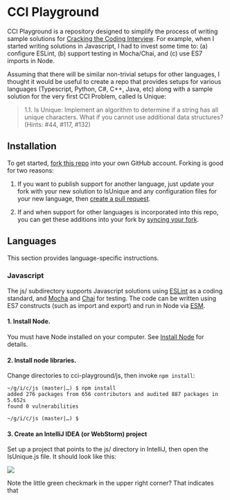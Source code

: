 # CCI Playground

CCI Playground is a repository designed to simplify the process of writing sample solutions for [Cracking the Coding Interview](http://www.crackingthecodinginterview.com/).  For example, when I started writing solutions in Javascript, I had to invest some time to: (a) configure ESLint, (b) support testing in Mocha/Chai, and (c) use ES7 imports in Node.

Assuming that there will be similar non-trivial setups for other languages, I thought it would be useful to create a repo that provides setups for various languages (Typescript, Python, C#, C++, Java, etc) along with a sample solution for the very first CCI Problem, called Is Unique:

<blockquote>
1.1. Is Unique: Implement an algorithm to determine if a string has all unique characters. What if you cannot use additional data structures? (Hints: #44, #117, #132)
</blockquote>

## Installation

To get started, [fork this repo](https://help.github.com/en/github/getting-started-with-github/fork-a-repo) into your own GitHub account.  Forking is good for two reasons:

  1. If you want to publish support for another language, just update your fork with your new solution to IsUnique and any configuration files for your new language, then [create a pull request](https://help.github.com/en/github/collaborating-with-issues-and-pull-requests/creating-a-pull-request-from-a-fork).

  2. If and when support for other languages is incorporated into this repo, you can get these additions into your fork by [syncing your fork](https://help.github.com/en/github/collaborating-with-issues-and-pull-requests/syncing-a-fork).

## Languages

This section provides language-specific instructions.

### Javascript

The js/ subdirectory supports Javascript solutions using [ESLint](https://eslint.org/) as a coding standard, and [Mocha](https://mochajs.org/) and [Chai](https://www.chaijs.com/) for testing. The code can be written using ES7 constructs (such as import and export) and run in Node via [ESM](https://www.npmjs.com/package/esm).

#### 1. Install Node.

You must have Node installed on your computer. See [Install Node](https://nodejs.org/en/download/) for details.

#### 2. Install node libraries.

Change directories to cci-playground/js, then invoke `npm install`:

```
~/g/i/c/js (master|…) $ npm install
added 276 packages from 656 contributors and audited 887 packages in 5.652s
found 0 vulnerabilities

~/g/i/c/js (master|…) $
```

#### 3. Create an IntelliJ IDEA (or WebStorm) project

Set up a project that points to the js/ directory in IntelliJ, then open the IsUnique.js file. It should look like this:

<img src="https://github.com/ics-software-engineering/cci-playground/raw/master/images/js-intellij-isunique.js.png">

Note the little green checkmark in the upper right corner? That indicates that











